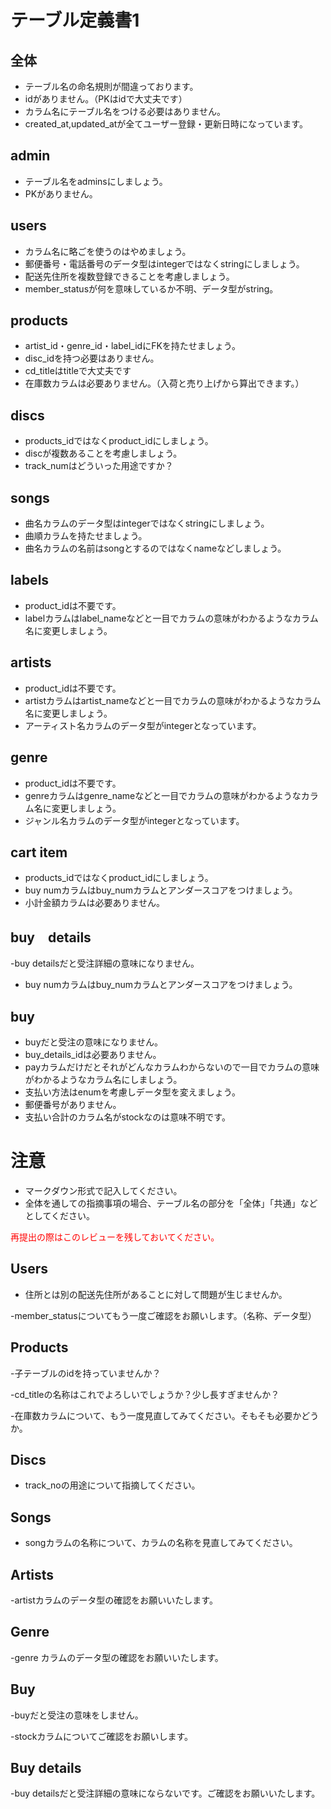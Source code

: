# テーブル定義書1
## 全体
- テーブル名の命名規則が間違っております。
- idがありません。（PKはidで大丈夫です）
- カラム名にテーブル名をつける必要はありません。
- created_at,updated_atが全てユーザー登録・更新日時になっています。

## admin
- テーブル名をadminsにしましょう。
- PKがありません。

## users
- カラム名に略ごを使うのはやめましょう。
- 郵便番号・電話番号のデータ型はintegerではなくstringにしましょう。
- 配送先住所を複数登録できることを考慮しましょう。
- member_statusが何を意味しているか不明、データ型がstring。

## products
- artist_id・genre_id・label_idにFKを持たせましょう。
- disc_idを持つ必要はありません。
- cd_titleはtitleで大丈夫です
- 在庫数カラムは必要ありません。（入荷と売り上げから算出できます。）

## discs
- products_idではなくproduct_idにしましょう。
- discが複数あることを考慮しましょう。
- track_numはどういった用途ですか？

## songs
- 曲名カラムのデータ型はintegerではなくstringにしましょう。
- 曲順カラムを持たせましょう。
- 曲名カラムの名前はsongとするのではなくnameなどしましょう。

## labels
- product_idは不要です。
- labelカラムはlabel_nameなどと一目でカラムの意味がわかるようなカラム名に変更しましょう。

## artists
- product_idは不要です。
- artistカラムはartist_nameなどと一目でカラムの意味がわかるようなカラム名に変更しましょう。
- アーティスト名カラムのデータ型がintegerとなっています。

## genre
- product_idは不要です。
- genreカラムはgenre_nameなどと一目でカラムの意味がわかるようなカラム名に変更しましょう。
- ジャンル名カラムのデータ型がintegerとなっています。


## cart item
- products_idではなくproduct_idにしましょう。
- buy numカラムはbuy_numカラムとアンダースコアをつけましょう。
- 小計金額カラムは必要ありません。

## buy　details
-buy detailsだと受注詳細の意味になりません。
- buy numカラムはbuy_numカラムとアンダースコアをつけましょう。

## buy
- buyだと受注の意味になりません。
- buy_details_idは必要ありません。
- payカラムだけだとそれがどんなカラムわからないので一目でカラムの意味がわかるようなカラム名にしましょう。
- 支払い方法はenumを考慮しデータ型を変えましょう。
- 郵便番号がありません。
- 支払い合計のカラム名がstockなのは意味不明です。

# 注意
* マークダウン形式で記入してください。
* 全体を通しての指摘事項の場合、テーブル名の部分を「全体」「共通」などとしてください。

<font color="Red">再提出の際はこのレビューを残しておいてください。</font>

## Users
- 住所とは別の配送先住所があることに対して問題が生じませんか。

-member_statusについてもう一度ご確認をお願いします。（名称、データ型）

## Products
-子テーブルのidを持っていませんか？

-cd_titleの名称はこれでよろしいでしょうか？少し長すぎませんか？

-在庫数カラムについて、もう一度見直してみてください。そもそも必要かどうか。

## Discs
- track_noの用途について指摘してください。

## Songs
- songカラムの名称について、カラムの名称を見直してみてください。

## Artists
-artistカラムのデータ型の確認をお願いいたします。

## Genre
-genre カラムのデータ型の確認をお願いいたします。

## Buy
-buyだと受注の意味をしません。

-stockカラムについてご確認をお願いします。

## Buy details
-buy detailsだと受注詳細の意味にならないです。ご確認をお願いいたします。
